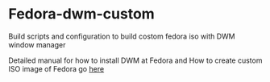 # Fedora-dwm-custom

Build scripts and configuration to build costom fedora iso with DWM window manager

Detailed manual for how to install DWM at Fedora and How to create custom ISO image of Fedora go [here](./dwm-fedora.md)
